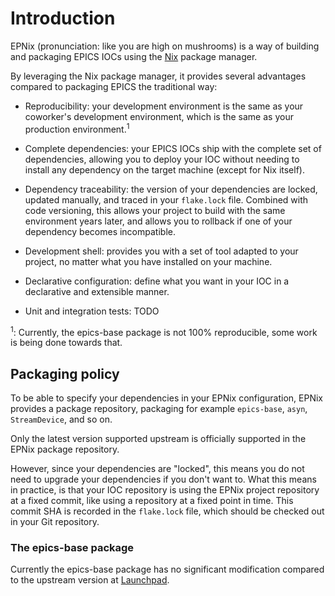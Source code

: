 # Introduction

EPNix (pronunciation: like you are high on mushrooms) is a way of building and
packaging EPICS IOCs using the [Nix] package manager.

By leveraging the Nix package manager, it provides several advantages compared
to packaging EPICS the traditional way:

- Reproducibility: your development environment is the same as your coworker's
  development environment, which is the same as your production
  environment.<sup>1</sup>

- Complete dependencies: your EPICS IOCs ship with the complete set of
  dependencies, allowing you to deploy your IOC without needing to install any
  dependency on the target machine (except for Nix itself).

- Dependency traceability: the version of your dependencies are locked, updated
  manually, and traced in your `flake.lock` file. Combined with code
  versioning, this allows your project to build with the same environment years
  later, and allows you to rollback if one of your dependency becomes
  incompatible.

- Development shell: provides you with a set of tool adapted to your project,
  no matter what you have installed on your machine.

- Declarative configuration: define what you want in your IOC in a declarative
  and extensible manner.

- Unit and integration tests: TODO

<sup>1</sup>: Currently, the epics-base package is not 100% reproducible, some
work is being done towards that.

[Nix]: <https://nixos.org/guides/how-nix-works.html>


## Packaging policy

To be able to specify your dependencies in your EPNix configuration, EPNix
provides a package repository, packaging for example `epics-base`, `asyn`,
`StreamDevice`, and so on.

Only the latest version supported upstream is officially supported in the EPNix
package repository.

However, since your dependencies are "locked", this means you do not need to
upgrade your dependencies if you don't want to. What this means in practice, is
that your IOC repository is using the EPNix project repository at a fixed
commit, like using a repository at a fixed point in time. This commit SHA is
recorded in the `flake.lock` file, which should be checked out in your Git
repository.


### The epics-base package

Currently the epics-base package has no significant modification compared to
the upstream version at [Launchpad][upstream].

[upstream]: <https://git.launchpad.net/epics-base>
